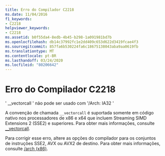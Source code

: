 ```yaml
---
title: Erro do Compilador C2218
ms.date: 11/04/2016
f1_keywords:
- C2218
helpviewer_keywords:
- C2218
ms.assetid: b0f55da4-8edb-4b45-b298-1a091981bd7b
ms.openlocfilehash: db14c37992fc1e2dd409c653d622d3419fcae4f3
ms.sourcegitcommit: 857fa6b530224fa6c18675138043aba9aa0619fb
ms.translationtype: MT
ms.contentlocale: pt-BR
ms.lasthandoff: 03/24/2020
ms.locfileid: "80206642"
---
```

# <a name="compiler-error-c2218"></a>Erro do Compilador C2218

' __vectorcall ' não pode ser usado com '/Arch: IA32 '

A convenção de chamada `__vectorcall` é suportada somente em código nativo nos processadores de x86 e x64 que incluem Streaming SIMD Extensions 2 (SSE2) e superiores. Para obter mais informações, consulte [__vectorcall](../../cpp/vectorcall.md).

Para corrigir esse erro, altere as opções do compilador para os conjuntos de instruções SSE2, AVX ou AVX2 de destino. Para obter mais informações, consulte [/arch (x86)](../../build/reference/arch-x86.md).
